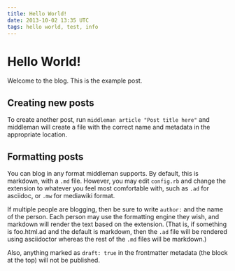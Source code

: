 ```yaml
---
title: Hello World!
date: 2013-10-02 13:35 UTC
tags: hello world, test, info
---
```


# Hello World!

Welcome to the blog. This is the example post.

## Creating new posts

To create another post, run `middleman article "Post title here"` and
middleman will create a file with the correct name and metadata in the
appropriate location.

## Formatting posts

You can blog in any format middleman supports. By default, this is
markdown, with a `.md` file. However, you may edit `config.rb` and
change the extension to whatever you feel most comfortable with, such as
`.ad` for asciidoc, or `.mw` for mediawiki format.

If multiple people are blogging, then be sure to write `author:` and the
name of the person. Each person may use the formatting engine they wish,
and markdown will render the text based on the extension. (That is, if
something is foo.html.ad and the default is markdown, then the `.ad`
file will be rendered using asciidoctor whereas the rest of the `.md`
files will be markdown.)

Also, anything marked as `draft: true` in the frontmatter metadata (the
block at the top) will not be published.
